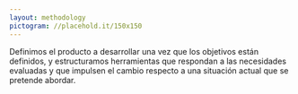 ```yaml
---
layout: methodology
pictogram: //placehold.it/150x150
---
```


Definimos el producto a desarrollar una vez que los objetivos están definidos, y estructuramos herramientas que respondan a las necesidades evaluadas y que impulsen el cambio respecto a una situación actual que se pretende abordar.